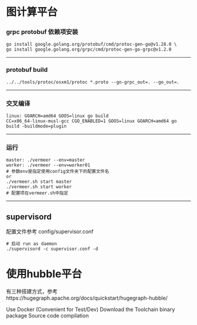 # 图计算平台

### grpc protobuf 依赖项安装

````
go install google.golang.org/protobuf/cmd/protoc-gen-go@v1.28.0 \
go install google.golang.org/grpc/cmd/protoc-gen-go-grpc@v1.2.0
````

---

### protobuf build

````
../../tools/protoc/osxm1/protoc *.proto --go-grpc_out=. --go_out=.
````

---

### 交叉编译

````
linux: GOARCH=amd64 GOOS=linux go build 
CC=x86_64-linux-musl-gcc CGO_ENABLED=1 GOOS=linux GOARCH=amd64 go build -buildmode=plugin
````

---

### 运行

```
master: ./vermeer --env=master
worker: ./vermeer --env=worker01
# 参数env是指定使用config文件夹下的配置文件名
or
./vermeer.sh start master
./vermeer.sh start worker
# 配置项在vermeer.sh中指定
```

---

## supervisord

配置文件参考 config/supervisor.conf

````
# 启动 run as daemon
./supervisord -c supervisor.conf -d
````

# 使用hubble平台
有三种搭建方式，参考https://hugegraph.apache.org/docs/quickstart/hugegraph-hubble/

Use Docker (Convenient for Test/Dev)
Download the Toolchain binary package
Source code compilation
